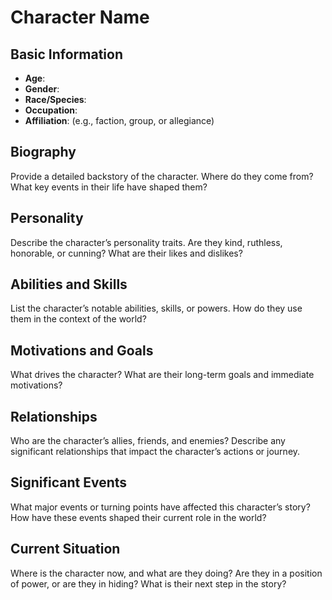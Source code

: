 # Character Name

## Basic Information
- **Age**:
- **Gender**:
- **Race/Species**:
- **Occupation**:
- **Affiliation**: (e.g., faction, group, or allegiance)

## Biography
Provide a detailed backstory of the character. Where do they come from? What key events in their life have shaped them?

## Personality
Describe the character’s personality traits. Are they kind, ruthless, honorable, or cunning? What are their likes and dislikes?

## Abilities and Skills
List the character’s notable abilities, skills, or powers. How do they use them in the context of the world?

## Motivations and Goals
What drives the character? What are their long-term goals and immediate motivations?

## Relationships
Who are the character’s allies, friends, and enemies? Describe any significant relationships that impact the character’s actions or journey.

## Significant Events
What major events or turning points have affected this character’s story? How have these events shaped their current role in the world?

## Current Situation
Where is the character now, and what are they doing? Are they in a position of power, or are they in hiding? What is their next step in the story?


